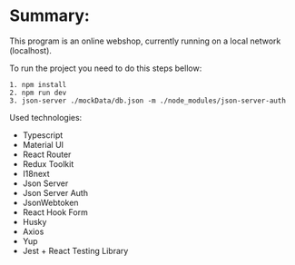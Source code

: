 # Summary:

This program is an online webshop, currently running on a local network (localhost).

To run the project you need to do this steps bellow:

    1. npm install
    2. npm run dev
    3. json-server ./mockData/db.json -m ./node_modules/json-server-auth

Used technologies:

- Typescript
- Material UI
- React Router
- Redux Toolkit
- I18next
- Json Server
- Json Server Auth
- JsonWebtoken
- React Hook Form
- Husky
- Axios
- Yup
- Jest + React Testing Library
